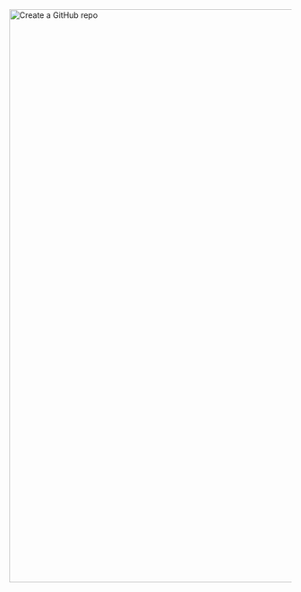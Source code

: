 
<img width="1536" height="1024" alt="Create a GitHub repo" src="https://github.com/user-attachments/assets/1c7889c9-7c9a-46f2-a56d-d67b7fadaec2" />
